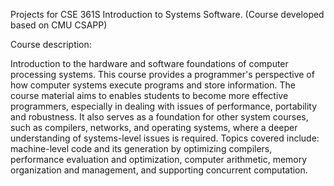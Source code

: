 Projects for CSE 361S Introduction to Systems Software. (Course developed based on CMU CSAPP)

Course description:

Introduction to the hardware and software foundations of computer processing systems. This course provides a programmer's perspective of how computer systems execute programs and store information. The course material aims to enables students to become more effective programmers, especially in dealing with issues of performance, portability and robustness. It also serves as a foundation for other system courses, such as compilers, networks, and operating systems, where a deeper understanding of systems-level issues is required. Topics covered include: machine-level code and its generation by optimizing compilers, performance evaluation and optimization, computer arithmetic, memory organization and management, and supporting concurrent computation. 
